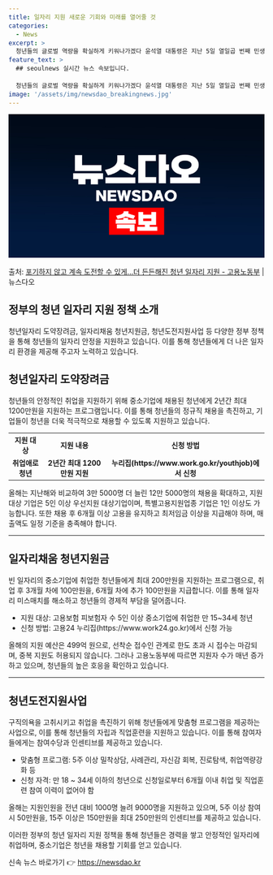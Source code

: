 ```yaml
---
title: 일자리 지원 새로운 기회와 미래를 열어줄 것
categories:
  - News
excerpt: >
  청년들의 글로벌 역량을 확실하게 키워나가겠다 윤석열 대통령은 지난 5일 열일곱 번째 민생 토론회 청년의 힘으…
feature_text: >
  ## seoulnews 실시간 뉴스 속보입니다.

  청년들의 글로벌 역량을 확실하게 키워나가겠다 윤석열 대통령은 지난 5일 열일곱 번째 민생 토론회 청년의 힘으…
image: '/assets/img/newsdao_breakingnews.jpg'
---
```


![뉴스다오 속보](/assets/img/newsdao_breakingnews.jpg)

<p>출처: <a href="https://newsdao.kr/3333" rel="dofollow">포기하지 않고 계속 도전할 수 있게…더 든든해진 청년 일자리 지원 - 고용노동부</a> | 뉴스다오</p>

<h2 data-ke-size="size26">정부의 청년 일자리 지원 정책 소개</h2>

<p data-ke-size="size16">청년일자리 도약장려금, 일자리채움 청년지원금, 청년도전지원사업 등 다양한 정부 정책을 통해 청년들의 일자리 안정을 지원하고 있습니다. 이를 통해 청년들에게 더 나은 일자리 환경을 제공해 주고자 노력하고 있습니다.</p>

<h2 data-ke-size="size24">청년일자리 도약장려금</h2>

<p data-ke-size="size16">청년들의 안정적인 취업을 지원하기 위해 중소기업에 채용된 청년에게 2년간 최대 1200만원을 지원하는 프로그램입니다. 이를 통해 청년들의 정규직 채용을 촉진하고, 기업들이 청년을 더욱 적극적으로 채용할 수 있도록 지원하고 있습니다.</p>

<table>
  <tr>
    <th>지원 대상</th>
    <th>지원 내용</th>
    <th>신청 방법</th>
  </tr>
  <tr>
    <td style="text-align: center; height: 17px;"><b>취업애로청년</b></td>
    <td style="text-align: center; height: 17px;"><b>2년간 최대 1200만원 지원</b></td>
    <td style="text-align: center; height: 17px;"><b>누리집(https://www.work.go.kr/youthjob)에서 신청</b></td>
  </tr>
</table>

<p data-ke-size="size16">올해는 지난해와 비교하여 3만 5000명 더 늘린 12만 5000명의 채용을 확대하고, 지원 대상 기업은 5인 이상 우선지원 대상기업이며, 특별고용지원업종 기업은 1인 이상도 가능합니다. 또한 채용 후 6개월 이상 고용을 유지하고 최저임금 이상을 지급해야 하며, 매출액도 일정 기준을 충족해야 합니다.</p>

<hr />
<h2 data-ke-size="size24">일자리채움 청년지원금</h2>

<p data-ke-size="size16">빈 일자리의 중소기업에 취업한 청년들에게 최대 200만원을 지원하는 프로그램으로, 취업 후 3개월 차에 100만원을, 6개월 차에 추가 100만원을 지급합니다. 이를 통해 일자리 미스매치를 해소하고 청년들의 경제적 부담을 덜어줍니다.</p>

<ul>
  <li>지원 대상: 고용보험 피보험자 수 5인 이상 중소기업에 취업한 만 15~34세 청년</li>
  <li>신청 방법: 고용24 누리집(https://www.work24.go.kr)에서 신청 가능</li>
</ul>

<p data-ke-size="size16">올해의 지원 예산은 499억 원으로, 선착순 접수인 관계로 한도 초과 시 접수는 마감되며, 중복 지원도 허용되지 않습니다. 그러나 고용노동부에 따르면 지원자 수가 매년 증가하고 있으며, 청년들의 높은 호응을 확인하고 있습니다.</p>

<hr />
<h2 data-ke-size="size24">청년도전지원사업</h2>

<p data-ke-size="size16">구직의욕을 고취시키고 취업을 촉진하기 위해 청년들에게 맞춤형 프로그램을 제공하는 사업으로, 이를 통해 청년들의 자립과 직업훈련을 지원하고 있습니다. 이를 통해 참여자들에게는 참여수당과 인센티브를 제공하고 있습니다.</p>

<ul>
  <li>맞춤형 프로그램: 5주 이상 밀착상담, 사례관리, 자신감 회복, 진로탐색, 취업역량강화 등</li>
  <li>신청 자격: 만 18 ~ 34세 이하의 청년으로 신청일로부터 6개월 이내 취업 및 직업훈련 참여 이력이 없어야 함</li>
</ul>

<p data-ke-size="size16">올해는 지원인원을 전년 대비 1000명 늘려 9000명을 지원하고 있으며, 5주 이상 참여시 50만원을, 15주 이상은 150만원을 최대 250만원의 인센티브를 제공하고 있습니다.</p>

<p data-ke-size="size16">이러한 정부의 청년 일자리 지원 정책을 통해 청년들은 경력을 쌓고 안정적인 일자리에 취업하며, 중소기업은 청년을 채용할 기회를 얻고 있습니다.</p> 

신속 뉴스 바로가기 👉 <a href="https://newsdao.kr" rel="dofollow">https://newsdao.kr</a>


